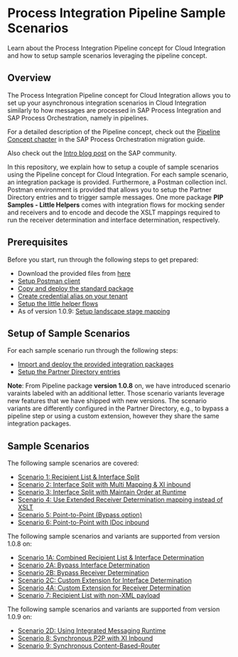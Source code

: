# Process Integration Pipeline Sample Scenarios
Learn about the Process Integration Pipeline concept for Cloud Integration and how to setup sample scenarios leveraging the pipeline concept.

## Overview

The Process Integration Pipeline concept for Cloud Integration allows you to set up your asynchronous integration scenarios in Cloud Integration similarly to how messages are processed in SAP Process Integration and SAP Process Orchestration, namely in pipelines.

For a detailed description of the Pipeline concept, check out the [Pipeline Concept chapter](https://help.sap.com/docs/MIGRATION_GUIDE_PO/90c8ad90cb684ee5979856093efe7462/6e527fb074834af2be2546c6e7e2fa5f.html) in the SAP Process Orchestration migration guide.

Also check out the [Intro blog post](https://community.sap.com/t5/technology-blogs-by-sap/introducing-the-new-pipeline-concept-in-cloud-integration/ba-p/13639651) on the SAP community.

In this repository, we explain how to setup a couple of sample scenarios using the Pipeline concept for Cloud Integration. For each sample scenario, an integration package is provided. Furthermore, a Postman collection incl. Postman environment is provided that allows you to setup the Partner Directory entries and to trigger sample messages. One more package **PIP Samples - Little Helpers** comes with integration flows for mocking sender and receivers and to encode and decode the XSLT mappings required to run the receiver determination and interface determination, respectively.

## Prerequisites

Before you start, run through the following steps to get prepared:

- Download the provided files from [here](./download)
- [Setup Postman client](prerequisites/postman)
- [Copy and deploy the standard package](prerequisites/standard)
- [Create credential alias on your tenant](prerequisites/credential)
- [Setup the little helper flows](prerequisites/helper)
- As of version 1.0.9: [Setup landscape stage mapping](prerequisites/stages)

## Setup of Sample Scenarios

For each sample scenario run through the following steps:

- [Import and deploy the provided integration packages](scenarioSetup/import)
- [Setup the Partner Directory entries](scenarioSetup/partnerDirectory)

**Note**: From Pipeline package **version 1.0.8** on, we have introduced scenario varaints labeled with an additional letter. Those scenario variants leverage new features that we have shipped with new versions. The scenario variants are differently configured in the Partner Directory, e.g., to bypass a pipeline step or using a custom extension, however they share the same integration packages.

## Sample Scenarios

The following sample scenarios are covered:

- [Scenario 1: Recipient List & Interface Split](scenarios/scenario1)
- [Scenario 2: Interface Split with Multi Mapping & XI inbound](scenarios/scenario2)
- [Scenario 3: Interface Split with Maintain Order at Runtime](scenarios/scenario3)
- [Scenario 4: Use Extended Receiver Determination mapping instead of XSLT](scenarios/scenario4)
- [Scenario 5: Point-to-Point (Bypass option)](scenarios/scenario5)
- [Scenario 6: Point-to-Point with IDoc inbound](scenarios/scenario6)

The following sample scenarios and variants are supported from version 1.0.8 on:

- [Scenario 1A: Combined Recipient List & Interface Determination](scenarios/scenario1A)
- [Scenario 2A: Bypass Interface Determination](scenarios/scenario2A)
- [Scenario 2B: Bypass Receiver Determination](scenarios/scenario2B)
- [Scenario 2C: Custom Extension for Interface Determination](scenarios/scenario2C)
- [Scenario 4A: Custom Extension for Receiver Determination](scenarios/scenario4A)
- [Scenario 7: Recipient List with non-XML payload](scenarios/scenario7)

The following sample scenarios and variants are supported from version 1.0.9 on:

- [Scenario 2D: Using Integrated Messaging Runtime](scenarios/scenario2D)
- [Scenario 8: Synchronous P2P with XI Inbound](scenarios/scenario8)
- [Scenario 9: Synchronous Content-Based-Router](scenarios/scenario9)
